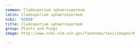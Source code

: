 ```yaml
---
common: Cladosporium sphaerospermum
latin: Cladosporium sphaerospermum
ncbi: '92950'
title: Cladosporium sphaerospermum
group: Plants and Fungi
image: http://www.ncbi.nlm.nih.gov/Taxonomy/taxi/images/9

---
```

